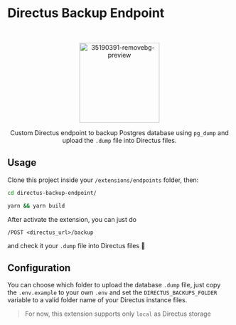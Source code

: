# Directus Backup Endpoint

<br />
<p align="center">
  <img src="https://i.ibb.co/3dLBPqd/image-removebg-preview-4.png" alt="35190391-removebg-preview" border="0" height="180" width="180"/>
  <p align="center">
    Custom Directus endpoint to backup Postgres database using <code>pg_dump</code> and upload the <code>.dump</code> file into Directus files.
    <br />
  </p>
</p>


## Usage

Clone this project inside your `/extensions/endpoints` folder, then:

```bash
cd directus-backup-endpoint/
```

```bash
yarn && yarn build
```


After activate the extension, you can just do
```
/POST <directus_url>/backup
```
and check it your `.dump` file into Directus files 🚀

## Configuration

You can choose which folder to upload the database `.dump` file, just copy the `.env.example` to your own `.env` and set the `DIRECTUS_BACKUPS_FOLDER` variable to a valid folder name of your Directus instance files.

> For now, this extension supports only `local` as Directus storage
